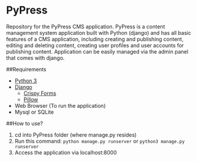 # PyPress
Repository for the PyPress CMS application.
PyPress is a content management system application built with Python (django) and has all basic features of a CMS application, including creating and publishing content, editing and deleting content, creating user profiles and user accounts for publishing content. Application can be easily managed via the admin panel that comes with django.

##Requirements
* [Python 3](https://www.python.org/downloads/)
* [Django](https://www.djangoproject.com/)
  * [Crispy Forms](https://django-crispy-forms.readthedocs.io/en/latest/)
  * [Pillow](https://pillow.readthedocs.io/en/stable/)
* Web Browser (To run the application)
* Mysql or SQLite

##How to use?
1. cd into PyPress folder (where manage.py resides)
2. Run this command:
	`python manage.py runserver`
				or
	`python3 manage.py runserver`
3. Access the application via localhost:8000
